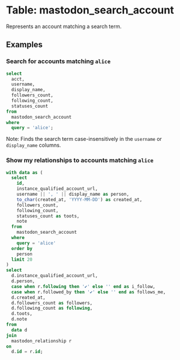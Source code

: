 # Table: mastodon_search_account

Represents an account matching a search term.

## Examples

### Search for accounts matching `alice`

```sql
select
  acct,
  username,
  display_name,
  followers_count,
  following_count,
  statuses_count
from
  mastodon_search_account
where
  query = 'alice';
```

Note: Finds the search term case-insensitively in the `username` or `display_name` columns.

### Show my relationships to accounts matching `alice`

```sql
with data as (
  select
    id,
    instance_qualified_account_url,
    username || ', ' || display_name as person,
    to_char(created_at, 'YYYY-MM-DD') as created_at,
    followers_count,
    following_count,
    statuses_count as toots,
    note
  from
    mastodon_search_account
  where
    query = 'alice'
  order by
    person
  limit 20
)
select
  d.instance_qualified_account_url,
  d.person,
  case when r.following then '✔️' else '' end as i_follow,
  case when r.followed_by then '✔️' else '' end as follows_me,
  d.created_at,
  d.followers_count as followers,
  d.following_count as following,
  d.toots,
  d.note
from
  data d
join
  mastodon_relationship r
on
  d.id = r.id;
```